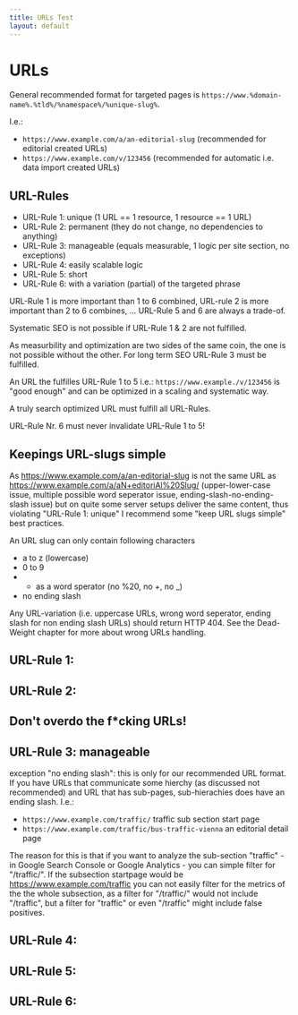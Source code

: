 ```yaml
---
title: URLs Test
layout: default
---
```


# URLs

General recommended format for targeted pages is `https://www.%domain-name%.%tld%/%namespace%/%unique-slug%`.

I.e.:

* `https://www.example.com/a/an-editorial-slug` (recommended for editorial created URLs)
* `https://www.example.com/v/123456` (recommended for automatic i.e. data import created URLs)

## URL-Rules

* URL-Rule 1: unique (1 URL == 1 resource, 1 resource == 1 URL)
* URL-Rule 2: permanent (they do not change, no dependencies to anything)
* URL-Rule 3: manageable (equals measurable, 1 logic per site section, no exceptions)
* URL-Rule 4: easily scalable logic
* URL-Rule 5: short
* URL-Rule 6: with a variation (partial) of the targeted phrase 

URL-Rule 1 is more important than 1 to 6 combined, URL-rule 2 is more important than 2 to 6 combines, … URL-Rule 5 and 6 are always a trade-of.

Systematic SEO is not possible if URL-Rule 1 & 2 are not fulfilled.

As measurbility and optimization are two sides of the same coin, the one is not possible without the other. For long term SEO URL-Rule 3 must be fulfilled. 

An URL the fulfilles URL-Rule 1 to 5 i.e.: `https://www.example./v/123456` is "good enough" and can be optimized in a scaling and systematic way. 

A truly search optimized URL must fulfill all URL-Rules.

URL-Rule Nr. 6 must never invalidate URL-Rule 1 to 5!

## Keepings URL-slugs simple

As https://www.example.com/a/an-editorial-slug is not the same URL as https://www.example.com/a/aN+editoriAl%20Slug/ (upper-lower-case issue, multiple possible word seperator issue, ending-slash-no-ending-slash issue) but on quite some server setups deliver the same content, thus violating "URL-Rule 1: unique" I recommend some "keep URL slugs simple" best practices.

An URL slug can only contain following characters

 * a to z (lowercase)
 * 0 to 9
 * - as a word sperator (no %20, no +, no _) 
 * no ending slash 
 
 Any URL-variation (i.e. uppercase URLs, wrong word seperator, ending slash for non ending slash URLs) should return HTTP 404.  See the Dead-Weight chapter for more about wrong URLs handling. 
 
## URL-Rule 1:

## URL-Rule 2:

## Don't overdo the f\*cking URLs!

## URL-Rule 3: manageable  

exception "no ending slash": this is only for our recommended URL format. If you have URLs that communicate some hierchy (as discussed not recommended) and URL that has sub-pages, sub-hierachies does have an ending slash. I.e.: 


* `https://www.example.com/traffic/` traffic sub section start page
* `https://www.example.com/traffic/bus-traffic-vienna` an editorial detail page

The reason for this is that if you want to analyze the sub-section "traffic" - in Google Search Console or Google Analytics - you can simple filter for "/traffic/". If the subsection startpage would be https://www.example.com/traffic you can not easily filter for the metrics of the the whole subsection, as a filter for "/traffic/" would not include "/traffic", but a filter for "traffic" or even "/traffic" might include false positives.

## URL-Rule 4:

## URL-Rule 5:

## URL-Rule 6: